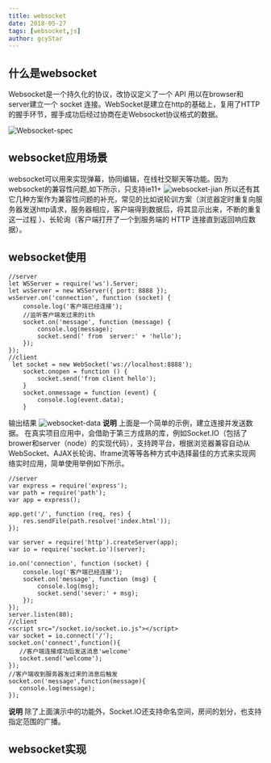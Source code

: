 ```yaml
---
title: websocket
date: 2018-05-27
tags: [websocket,js]
author: gcyStar
---
```

## 什么是websocket
Websocket是一个持久化的协议，改协议定义了一个 API 用以在browser和server建立一个 socket 连接。WebSocket是建立在http的基础上，复用了HTTP的握手环节，握手成功后经过协商在走Websocket协议格式的数据。

![Websocket-spec](https://img.wuage.com/152741006812351websocket-spec.jpeg)

## websocket应用场景
websocket可以用来实现弹幕，协同编辑，在线社交聊天等功能。因为websocket的兼容性问题,如下所示，只支持ie11+
![websocket-jian](https://img.wuage.com/15274104996345websocket-jian.png)
所以还有其它几种方案作为兼容性问题的补充，常见的比如说轮训方案（浏览器定时重复向服务器发送http请求，服务器相应，客户端得到数据后，将其显示出来，不断的重复这一过程 ）、长轮询（客户端打开了一个到服务端的 HTTP 连接直到返回响应数据）。

## websocket使用

```
//server
let WSServer = require('ws').Server;
let wsServer = new WSServer({ port: 8888 });
wsServer.on('connection', function (socket) {
    console.log('客户端已经连接');
    //监听客户端发过来的ith
    socket.on('message', function (message) {
        console.log(message);
        socket.send(' from  server:' + 'hello');
    });
});
//client
 let socket = new WebSocket('ws://localhost:8888');
    socket.onopen = function () {
        socket.send('from client hello');
    }
    socket.onmessage = function (event) {
        console.log(event.data);
    }
```
输出结果
![websocket-data](https://img.wuage.com/152752097917975websocketdata.png)
**说明**  上面是一个简单的示例，建立连接并发送数据。
在真实项目应用中，会借助于第三方成熟的库，例如Socket.IO（包括了brower和server（node）的实现代码），支持跨平台，根据浏览器兼容自动从WebSocket、AJAX长轮询、Iframe流等等各种方式中选择最佳的方式来实现网络实时应用，简单使用举例如下所示。
```
//server
var express = require('express');
var path = require('path');
var app = express();

app.get('/', function (req, res) {
    res.sendFile(path.resolve('index.html'));
});

var server = require('http').createServer(app);
var io = require('socket.io')(server);

io.on('connection', function (socket) {
    console.log('客户端已经连接');
    socket.on('message', function (msg) {
        console.log(msg);
        socket.send('sever:' + msg);
    });
});
server.listen(80);
//client
<script src="/socket.io/socket.io.js"></script>
var socket = io.connect('/');
socket.on('connect',function(){
   //客户端连接成功后发送消息'welcome'
   socket.send('welcome');
});
//客户端收到服务器发过来的消息后触发
socket.on('message',function(message){
   console.log(message);
});
```
**说明**  除了上面演示中的功能外，Socket.IO还支持命名空间，房间的划分，也支持指定范围的广播。

## websocket实现






















